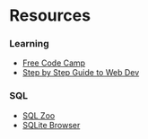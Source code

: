 # Resources

### Learning
* [Free Code Camp](https://www.freecodecamp.org/)
* [Step by Step Guide to Web Dev](https://andreasbm.github.io/web-skills/)

### SQL
* [SQL Zoo](https://sqlzoo.net/)
* [SQLite Browser](https://sqlitebrowser.org/)
